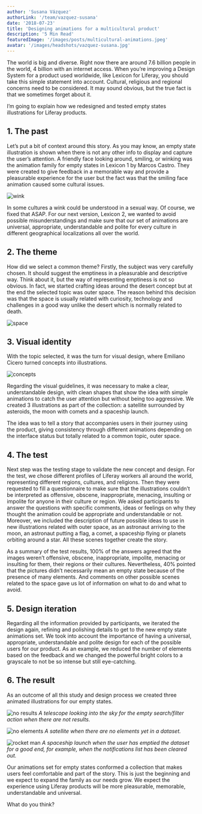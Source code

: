 ```yaml
---
author: 'Susana Vázquez'
authorLink: '/team/vazquez-susana'
date: '2018-07-23'
title: 'Designing animations for a multicultural product'
description: '5 Min Read'
featuredImage: '/images/posts/multicultural-animations.jpeg'
avatar: '/images/headshots/vazquez-susana.jpg'
---
```


The world is big and diverse. Right now there are around 7.6 billion people in the world, 4 billion with an internet access. When you’re improving a Design System for a product used worldwide, like Lexicon for Liferay, you should take this simple statement into account. Cultural, religious and regional concerns need to be considered. It may sound obvious, but the true fact is that we sometimes forget about it.

I’m going to explain how we redesigned and tested empty states illustrations for Liferay products.

## 1. The past

Let’s put a bit of context around this story. As you may know, an empty state illustration is shown when there is not any other info to display and capture the user’s attention. A friendly face looking around, smiling, or winking was the animation family for empty states in Lexicon 1 by Marcos Castro. They were created to give feedback in a memorable way and provide a pleasurable experience for the user but the fact was that the smiling face animation caused some cultural issues.

![wink](/images/posts/mpa-the-past.gif)

In some cultures a wink could be understood in a sexual way. Of course, we fixed that ASAP. For our next version, Lexicon 2, we wanted to avoid possible misunderstandings and make sure that our set of animations are universal, appropriate, understandable and polite for every culture in different geographical localizations all over the world.

## 2. The theme

How did we select a common theme? Firstly, the subject was very carefully chosen. It should suggest the emptiness in a pleasurable and descriptive way. Think about it, but the way of representing emptiness is not so obvious. In fact, we started crafting ideas around the desert concept but at the end the selected topic was outer space. The reason behind this decision was that the space is usually related with curiosity, technology and challenges in a good way unlike the desert which is normally related to death.

![space](/images/posts/mpa-the-theme.jpeg)

## 3. Visual identity

With the topic selected, it was the turn for visual design, where Emiliano Cicero turned concepts into illustrations.

![concepts](/images/posts/mpa-visual-identity.jpeg)

Regarding the visual guidelines, it was necessary to make a clear, understandable design, with clean shapes that show the idea with simple animations to catch the user attention but without being too aggressive. We created 3 illustrations as part of the collection: a satellite surrounded by asteroids, the moon with comets and a spaceship launch.

The idea was to tell a story that accompanies users in their journey using the product, giving consistency through different animations depending on the interface status but totally related to a common topic, outer space.

## 4. The test

Next step was the testing stage to validate the new concept and design. For the test, we chose different profiles of Liferay workers all around the world, representing different regions, cultures, and religions. Then they were requested to fill a questionnaire to make sure that the illustrations couldn’t be interpreted as offensive, obscene, inappropriate, menacing, insulting or impolite for anyone in their culture or region. We asked participants to answer the questions with specific comments, ideas or feelings on why they thought the animation could be appropriate and understandable or not. Moreover, we included the description of future possible ideas to use in new illustrations related with outer space, as an astronaut arriving to the moon, an astronaut putting a flag, a comet, a spaceship flying or planets orbiting around a star. All these scenes together create the story.

As a summary of the test results, 100% of the answers agreed that the images weren’t offensive, obscene, inappropriate, impolite, menacing or insulting for them, their regions or their cultures. Nevertheless, 40% pointed that the pictures didn’t necessarily mean an empty state because of the presence of many elements. And comments on other possible scenes related to the space gave us lot of information on what to do and what to avoid.

## 5. Design iteration

Regarding all the information provided by participants, we iterated the design again, refining and polishing details to get to the new empty state animations set. We took into account the importance of having a universal, appropriate, understandable and polite design for each of the possible users for our product. As an example, we reduced the number of elements based on the feedback and we changed the powerful bright colors to a grayscale to not be so intense but still eye-catching.

## 6. The result

As an outcome of all this study and design process we created three animated illustrations for our empty states.

![no results](/images/posts/mpa-the-result.gif)
_A telescope looking into the sky for the empty search/filter action when there are not results._

![no elements](/images/posts/mpa-satellite.gif)
_A satellite when there are no elements yet in a dataset._

![rocket man](/images/posts/mpa-rocket.gif)
_A spaceship launch when the user has emptied the dataset for a good end, for example, when the notifications list has been cleared out._

Our animations set for empty states conformed a collection that makes users feel comfortable and part of the story. This is just the beginning and we expect to expand the family as our needs grow. We expect the experience using Liferay products will be more pleasurable, memorable, understandable and universal.

What do you think?
